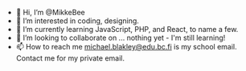 - 👋 Hi, I’m @MikkeBee
- 👀 I’m interested in coding, designing.
- 🌱 I’m currently learning JavaScript, PHP, and React, to name a few. 
- 💞️ I’m looking to collaborate on ... nothing yet - I'm still learning!
- 📫 How to reach me michael.blakley@edu.bc.fi is my school email. Contact me for my private email. 

<!---
MikkeBee/MikkeBee is a ✨ special ✨ repository because its `README.md` (this file) appears on your GitHub profile.
You can click the Preview link to take a look at your changes.
--->
